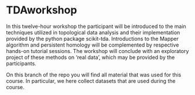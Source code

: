 # TDAworkshop
In this twelve-hour workshop the participant will be introduced to the main techniques utilized in topological data analysis and their implementation provided by the python package scikit-tda. Introductions to the Mapper algorithm and persistent homology will be complemented by respective hands-on tutorial sessions. The workshop will conclude with an exploratory project of these methods on ‘real data’, which may be provided by the participants.

On this branch of the repo you will find all material that was used for this course.
In particular, we here collect datasets that are used during the course.
